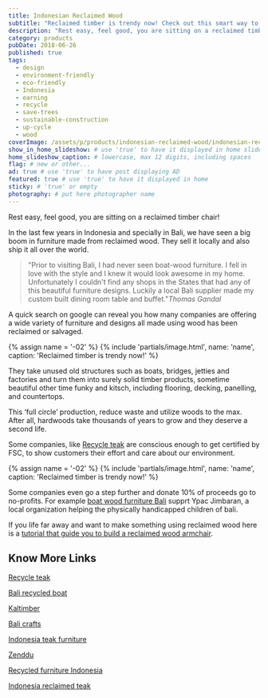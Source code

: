```yaml
---
title: Indonesian Reclaimed Wood
subtitle: "Reclaimed timber is trendy now! Check out this smart way to up-cycle old wood turning it into furniture."
description: "Rest easy, feel good, you are sitting on a reclaimed timber chair! Recently Indonesia and specially in Bali, have seen a boom in reclaimed wood furniture."
category: products
pubDate: 2018-06-26
published: true
tags:
  - design
  - environment-friendly
  - eco-friendly
  - Indonesia
  - earning
  - recycle
  - save-trees
  - sustainable-construction
  - up-cycle
  - wood
coverImage: /assets/p/products/indonesian-reclaimed-wood/indonesian-reclaimed-wood.jpg
show_in_home_slideshow: # use 'true' to have it displayed in home slideshow
home_slideshow_caption: # lowercase, max 12 digits, including spaces
flag: # new or other...
ad: true # use 'true' to have post displaying AD
featured: true # use 'true' to have it displayed in home
sticky: # 'true' or empty
photography: # put here photographer name
---
```


Rest easy, feel good, you are sitting on a reclaimed timber chair!

In the last few years in Indonesia and specially in Bali, we have seen a big boom in furniture made from reclaimed wood. They sell it locally and also ship it all over the world.

> "Prior to visiting Bali, I had never seen boat-wood furniture. I fell in love with the style and I knew it would look awesome in my home. Unfortunately I couldn't find any shops in the States that had any of this beautiful furniture designs. Luckily a local Bali supplier made my custom built dining room table and buffet."_Thomas Gandal_

A quick search on google can reveal you how many companies are offering a wide variety of furniture and designs all made using wood has been reclaimed or salvaged.

{% assign name = '-02' %}
{% include 'partials/image.html', name: 'name', caption: 'Reclaimed timber is trendy now!' %}

They take unused old structures such as boats, bridges, jetties and factories and turn them into surely solid timber products, sometime beautiful other time funky and kitsch, including flooring, decking, panelling, and countertops.

This ‘full circle’ production, reduce waste and utilize woods to the max. After all, hardwoods take thousands of years to grow and they deserve a second life.

Some companies, like [Recycle teak](http://www.recycleteak.com/about-us/) are conscious enough to get certified by FSC, to show customers their effort and care about our environment.

{% assign name = '-02' %}
{% include 'partials/image.html', name: 'name', caption: 'Reclaimed timber is trendy now!' %}

Some companies even go a step further and donate 10% of proceeds go to no-profits. For example [boat wood furniture Bali](http://boatwoodfurniturebali.com/) supprt Ypac Jimbaran, a local organization helping the physically handicapped children of bali.

If you life far away and want to make something using reclaimed wood here is a [tutorial that guide you to build a reclaimed wood armchair](http://www.instructables.com/id/Reclaimed-Wood-Patio-Armchair/).

## Know More Links

[Recycle teak](http://www.recycleteak.com/)

[Bali recycled boat](http://balirecycledboat.com/)

[Kaltimber](http://www.kaltimber.com/)

[Bali crafts](http://bali-crafts.com/product-tag/boat-furniture/)

[Indonesia teak furniture](https://www.indonesiateakfurniture.com/recycled-boat-wood-furniture-bali.html)

[Zenddu](https://www.zenddu.com/product-category/indonesia-materials-furniture-manufacturers-exporters-wholesalers-java-bali/indonesia-wooden-furniture-manufacturers-exporters-wholesalers-java-bali/indonesia-reclaimed-wood-furniture-manufacturers-exporters-wholesalers-java-bali/)

[Recycled furniture Indonesia](http://www.recycledfurnitureindonesia.com/)

[Indonesia reclaimed teak](http://www.indonesiareclaimedteak.com/)
